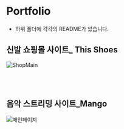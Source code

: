 # Portfolio
* 하위 폴더에 각각의 README가 있습니다.
## 신발 쇼핑몰 사이트_ This Shoes
![ShopMain](https://github.com/CHAERINYOU/Portfolio/assets/133833066/1864e6b4-8b46-4a14-a4a5-a176acc36900)

<br/><br/>
## 음악 스트리밍 사이트_Mango
![메인페이지](https://github.com/CHAERINYOU/Portfolio/assets/133833066/c5007546-07f7-45bf-b72c-4662c4d4e5b4)
